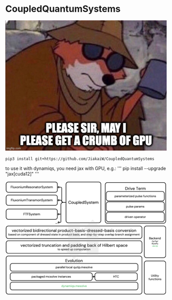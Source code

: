 # CoupledQuantumSystems

![Meme](assets/gpu_meme.jpg)

```
pip3 install git+https://github.com/JiakaiW/CoupledQuantumSystems
```

to use it with dynamiqs, you need jax with GPU, e.g.:
'''
pip install --upgrade "jax[cuda12]"
'''

![workflow of quantum simulation using this package](assets/CoupledQuantumSystems.png)
